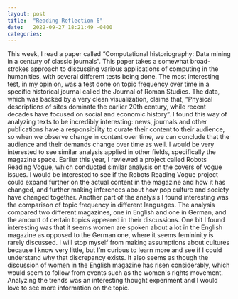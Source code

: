 ```yaml
---
layout: post
title:  "Reading Reflection 6"
date:   2022-09-27 18:21:49 -0400
categories: 
---
```


This week, I read a paper called “Computational historiography: Data mining in a century of classic journals”. This paper takes a somewhat broad-strokes approach to discussing various applications of computing in the humanities, with several different tests being done. 
The most interesting test, in my opinion, was a test done on topic frequency over time in a specific historical journal called the Journal of Roman Studies. The data, which was backed by a very clean visualization, claims that, “Physical descriptions of sites dominate the earlier 20th century, while recent decades have focused on social and economic history”. I found this way of analyzing texts to be incredibly interesting: news, journals and other publications have a responsibility to curate their content to their audience, so when we observe change in content over time, we can conclude that the audience and their demands change over time as well. I would be very interested to see similar analysis applied in other fields, specifically the magazine space. Earlier this year, I reviewed a project called Robots Reading Vogue, which conducted similar analysis on the covers of vogue issues. I would be interested to see if the Robots Reading Vogue project could expand further on the actual content in the magazine and how it has changed, and further making inferences about how pop culture and society have changed together.
Another part of the analysis I found interesting was the comparison of topic frequency in different languages. The analysis compared two different magazines, one in English and one in German, and the amount of certain topics appeared in their discussions. One bit I found interesting was that it seems women are spoken about a lot in the English magazine as opposed to the German one, where it seems femininity is rarely discussed. I will stop myself from making assumptions about cultures because I know very little, but I’m curious to learn more and see if I could understand why that discrepancy exists. It also seems as though the discussion of women in the English magazine has risen considerably, which would seem to follow from events such as the women's rights movement. Analyzing the trends was an interesting thought experiment and I would love to see more information on the topic. 


